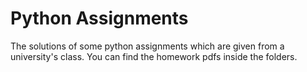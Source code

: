# Python Assignments
The solutions of some python assignments which are given from a university's class.
You can find the homework pdfs inside the folders.

